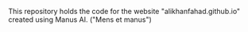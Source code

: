 This repository holds the code for the website "alikhanfahad.github.io" created using Manus AI. ("Mens et manus")
